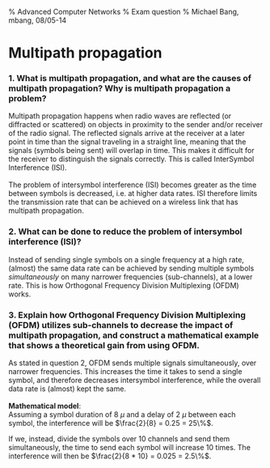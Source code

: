 % Advanced Computer Networks
% Exam question
% Michael Bang, mbang, 08/05-14

Multipath propagation
=======================

### 1. What is multipath propagation, and what are the causes of multipath propagation? Why is multipath propagation a problem?

Multipath propagation happens when radio waves are reflected (or diffracted or scattered) on objects in proximity to the sender and/or receiver of the radio signal. The reflected signals arrive at the receiver at a later point in time than the signal traveling in a straight line, meaning that the signals (symbols being sent) will overlap in time. This makes it difficult for the receiver to distinguish the signals correctly. This is called InterSymbol Interference (ISI).\
\
The problem of intersymbol interference (ISI) becomes greater as the time between symbols is decreased, i.e. at higher data rates. ISI therefore limits the transmission rate that can be achieved on a wireless link that has multipath propagation.

### 2. What can be done to reduce the problem of intersymbol interference (ISI)?
Instead of sending single symbols on a single frequency at a high rate, (almost) the same data rate can be achieved by sending multiple symbols _simultaneously_ on many narrower frequencies (sub-channels), at a lower rate. This is how Orthogonal Frequency Division Multiplexing (OFDM) works.

### 3. Explain how Orthogonal Frequency Division Multiplexing (OFDM) utilizes sub-channels to decrease the impact of multipath propagation, and construct a mathematical example that shows a theoretical gain from using OFDM.

As stated in question 2, OFDM sends multiple signals simultaneously, over narrower frequencies. This increases the time it takes to send a single symbol, and therefore decreases intersymbol interference, while the overall data rate is (almost) kept the same.
\
\
**Mathematical model**:\
Assuming a symbol duration of 8 $\mu$ and a delay of 2 $\mu$ between each symbol, the interference will be $\frac{2}{8} = 0.25 = 25\%$.

If we, instead, divide the symbols over 10 channels and send them simultaneously, the time to send each symbol will increase 10 times. The interference will then be $\frac{2}{8 * 10} = 0.025 = 2.5\%$.
